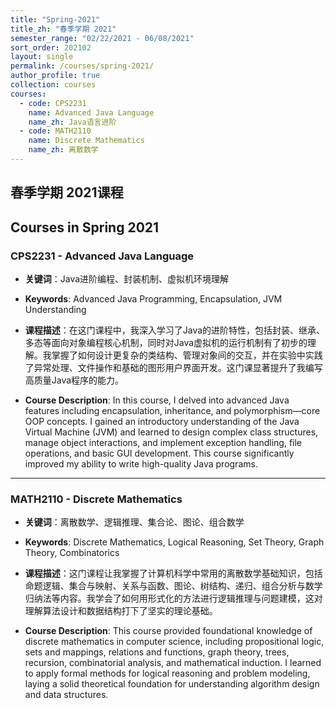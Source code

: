 ```yaml
---
title: "Spring-2021"
title_zh: "春季学期 2021"
semester_range: "02/22/2021 - 06/08/2021"
sort_order: 202102
layout: single
permalink: /courses/spring-2021/
author_profile: true
collection: courses
courses:
  - code: CPS2231
    name: Advanced Java Language
    name_zh: Java语言进阶
  - code: MATH2110
    name: Discrete Mathematics
    name_zh: 离散数学
---
```



## 春季学期 2021课程  
## Courses in Spring 2021

### CPS2231 - Advanced Java Language  
- **关键词**：Java进阶编程、封装机制、虚拟机环境理解  
- **Keywords**: Advanced Java Programming, Encapsulation, JVM Understanding  

- **课程描述**：在这门课程中，我深入学习了Java的进阶特性，包括封装、继承、多态等面向对象编程核心机制，同时对Java虚拟机的运行机制有了初步的理解。我掌握了如何设计更复杂的类结构、管理对象间的交互，并在实验中实践了异常处理、文件操作和基础的图形用户界面开发。这门课显著提升了我编写高质量Java程序的能力。  
- **Course Description**: In this course, I delved into advanced Java features including encapsulation, inheritance, and polymorphism—core OOP concepts. I gained an introductory understanding of the Java Virtual Machine (JVM) and learned to design complex class structures, manage object interactions, and implement exception handling, file operations, and basic GUI development. This course significantly improved my ability to write high-quality Java programs.

---

### MATH2110 - Discrete Mathematics  
- **关键词**：离散数学、逻辑推理、集合论、图论、组合数学  
- **Keywords**: Discrete Mathematics, Logical Reasoning, Set Theory, Graph Theory, Combinatorics  

- **课程描述**：这门课程让我掌握了计算机科学中常用的离散数学基础知识，包括命题逻辑、集合与映射、关系与函数、图论、树结构、递归、组合分析与数学归纳法等内容。我学会了如何用形式化的方法进行逻辑推理与问题建模，这对理解算法设计和数据结构打下了坚实的理论基础。  
- **Course Description**: This course provided foundational knowledge of discrete mathematics in computer science, including propositional logic, sets and mappings, relations and functions, graph theory, trees, recursion, combinatorial analysis, and mathematical induction. I learned to apply formal methods for logical reasoning and problem modeling, laying a solid theoretical foundation for understanding algorithm design and data structures.
